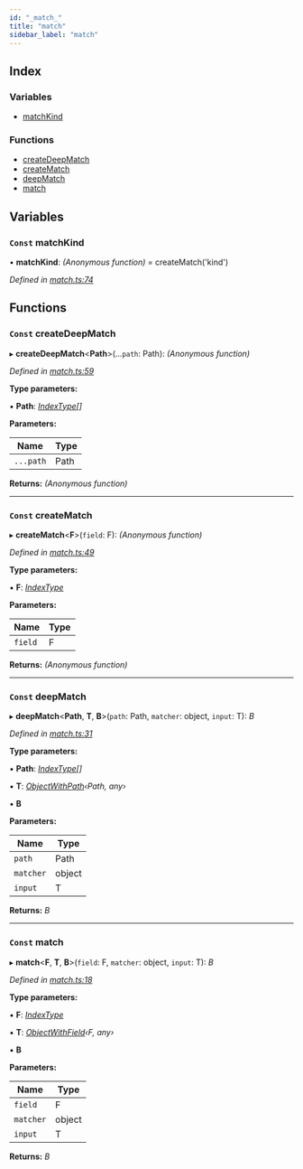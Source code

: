 ```yaml
---
id: "_match_"
title: "match"
sidebar_label: "match"
---
```


## Index

### Variables

* [matchKind](_match_.md#const-matchkind)

### Functions

* [createDeepMatch](_match_.md#const-createdeepmatch)
* [createMatch](_match_.md#const-creatematch)
* [deepMatch](_match_.md#const-deepmatch)
* [match](_match_.md#const-match)

## Variables

### `Const` matchKind

• **matchKind**: *(Anonymous function)* = createMatch('kind')

*Defined in [match.ts:74](https://github.com/fponticelli/tempo/blob/master/std/src/match.ts#L74)*

## Functions

### `Const` createDeepMatch

▸ **createDeepMatch**<**Path**>(...`path`: Path): *(Anonymous function)*

*Defined in [match.ts:59](https://github.com/fponticelli/tempo/blob/master/std/src/match.ts#L59)*

**Type parameters:**

▪ **Path**: *[IndexType](_types_index_type_.md#indextype)[]*

**Parameters:**

Name | Type |
------ | ------ |
`...path` | Path |

**Returns:** *(Anonymous function)*

___

### `Const` createMatch

▸ **createMatch**<**F**>(`field`: F): *(Anonymous function)*

*Defined in [match.ts:49](https://github.com/fponticelli/tempo/blob/master/std/src/match.ts#L49)*

**Type parameters:**

▪ **F**: *[IndexType](_types_index_type_.md#indextype)*

**Parameters:**

Name | Type |
------ | ------ |
`field` | F |

**Returns:** *(Anonymous function)*

___

### `Const` deepMatch

▸ **deepMatch**<**Path**, **T**, **B**>(`path`: Path, `matcher`: object, `input`: T): *B*

*Defined in [match.ts:31](https://github.com/fponticelli/tempo/blob/master/std/src/match.ts#L31)*

**Type parameters:**

▪ **Path**: *[IndexType](_types_index_type_.md#indextype)[]*

▪ **T**: *[ObjectWithPath](_types_objects_.md#objectwithpath)‹Path, any›*

▪ **B**

**Parameters:**

Name | Type |
------ | ------ |
`path` | Path |
`matcher` | object |
`input` | T |

**Returns:** *B*

___

### `Const` match

▸ **match**<**F**, **T**, **B**>(`field`: F, `matcher`: object, `input`: T): *B*

*Defined in [match.ts:18](https://github.com/fponticelli/tempo/blob/master/std/src/match.ts#L18)*

**Type parameters:**

▪ **F**: *[IndexType](_types_index_type_.md#indextype)*

▪ **T**: *[ObjectWithField](_types_objects_.md#objectwithfield)‹F, any›*

▪ **B**

**Parameters:**

Name | Type |
------ | ------ |
`field` | F |
`matcher` | object |
`input` | T |

**Returns:** *B*
